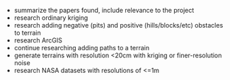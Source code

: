 - summarize the papers found, include relevance to the project
- research ordinary kriging
- research adding negative (pits) and positive (hills/blocks/etc) obstacles to terrain
- research ArcGIS
- continue researching adding paths to a terrain
- generate terrains with resolution <20cm with kriging or finer-resolution noise
- research NASA datasets with resolutions of <=1m